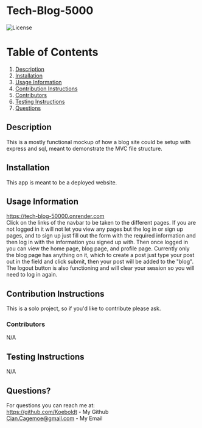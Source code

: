 # Tech-Blog-5000

  ![License](https://img.shields.io/badge/license-MIT-blue.svg)
  
# Table of Contents
1. [Description](#Description)
2. [Installation](#Installation)
2. [Usage Information](#Usage)    
3. [Contribution Instructions](#Contribution)
4. [Contributors](#contributors)
5. [Testing Instructions](#Testing)
6. [Questions](#Questions?????!)

## Description <a name="Description"></a>
This is a mostly functional mockup of how a blog site could be setup with express and sql, meant to demonstrate the MVC file structure.

## Installation <a name="Installation"></a>
This app is meant to be a deployed website.

## Usage Information <a name="Usage"></a>
https://tech-blog-50000.onrender.com<br>
Click on the links of the navbar to be taken to the different pages. If you are not logged in it will not let you view any pages but the log in or sign up pages, and to sign up just fill out the form with the required information and then log in with the information you signed up with. Then once logged in you can view the home page, blog page, and profile page. Currently only the blog page has anything on it, which to create a post just type your post out in the field and click submit, then your post will be added to the "blog". The logout button is also functioning and will clear your session so you will need to log in again.


## Contribution Instructions <a name="Contribution"></a>
This is a solo project, so if you'd like to contribute please ask.

### Contributors<a name="contributors"></a>
N/A

## Testing Instructions <a name="Testing"></a>
N/A

## Questions? <a name="Questions?????!"></a>
For questions you can reach me at:
<br/> https://github.com/Koeboldt - My Github
<br/> Cian.Cagemoe@gmail.com - My Email
